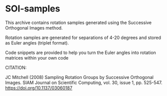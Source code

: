 # SOI-samples
This archive contains rotation samples generated using the Successive Orthogonal Images method. 

Rotation samples are generated for separations of 4-20 degrees and stored as Euler angles (triplet format). 

Code snippets are provided to help you turn the Euler angles into rotation matrices within your own code

CITATION:

JC Mitchell (2008) Sampling Rotation Groups by Successive Orthogonal Images. SIAM Journal on Scientific Computing, vol. 30, issue 1, pp. 525-547. https://doi.org/10.1137/03060187
